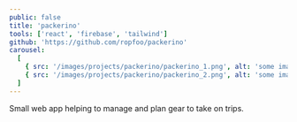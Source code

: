```yaml
---
public: false
title: 'packerino'
tools: ['react', 'firebase', 'tailwind']
github: 'https://github.com/ropfoo/packerino'
carousel:
  [
    { src: '/images/projects/packerino/packerino_1.png', alt: 'some image' },
    { src: '/images/projects/packerino/packerino_2.png', alt: 'some image' },
  ]
---
```


Small web app helping to manage and plan gear to take on trips.
